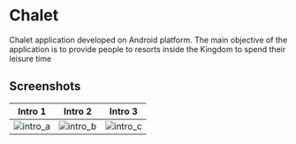 # Chalet

Chalet application developed on Android platform. The main objective of the application is to provide people to resorts inside the Kingdom to spend their leisure time

## Screenshots
Intro 1            |  Intro 2 |  Intro 3
:-------------------------:|:-------------------------:|:-------------------------:
![intro_a](https://user-images.githubusercontent.com/27730825/50841518-f429eb00-1375-11e9-9827-5d27ac44962c.png)  | ![intro_b](https://user-images.githubusercontent.com/27730825/50841535-fab86280-1375-11e9-9af2-e58fc63f517c.png) | ![intro_c](https://user-images.githubusercontent.com/27730825/50841544-0015ad00-1376-11e9-9d6f-3d5c197bd405.png)

